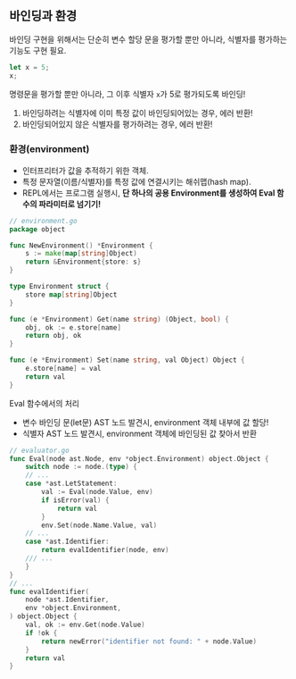 ## 바인딩과 환경

바인딩 구현을 위해서는 단순히 변수 할당 문을 평가할 뿐만 아니라, 식별자를 평가하는 기능도 구현 필요.

```javascript
let x = 5;
x;
```

명령문을 평가할 뿐만 아니라, 그 이후 식별자 `x`가 5로 평가되도록 바인딩!

1. 바인딩하려는 식별자에 이미 특정 값이 바인딩되어있는 경우, 에러 반환!
2. 바인딩되어있지 않은 식별자를 평가하려는 경우, 에러 반환!

### 환경(environment)

- 인터프리터가 값을 추적하기 위한 객체.
- 특정 문자열(이름/식별자)를 특정 값에 연결시키는 해쉬맵(hash map).
- REPL에서는 프로그램 실행시, **단 하나의 공용 Environment를 생성하여 Eval 함수의 파라미터로 넘기기!**

```go
// environment.go
package object

func NewEnvironment() *Environment {
	s := make(map[string]Object)
	return &Environment{store: s}
}

type Environment struct {
	store map[string]Object
}

func (e *Environment) Get(name string) (Object, bool) {
	obj, ok := e.store[name]
	return obj, ok
}

func (e *Environment) Set(name string, val Object) Object {
	e.store[name] = val
	return val
}
```

Eval 함수에서의 처리

- 변수 바인딩 문(let문) AST 노드 발견시, environment 객체 내부에 값 할당!
- 식별자 AST 노드 발견시, environment 객체에 바인딩된 값 찾아서 반환

```go
// evaluator.go
func Eval(node ast.Node, env *object.Environment) object.Object {
	switch node := node.(type) {
    // ...
	case *ast.LetStatement:
		val := Eval(node.Value, env)
		if isError(val) {
			return val
		}
		env.Set(node.Name.Value, val)
    // ...
	case *ast.Identifier:
		return evalIdentifier(node, env)
    /// ...
    }
}
// ...
func evalIdentifier(
	node *ast.Identifier,
	env *object.Environment,
) object.Object {
	val, ok := env.Get(node.Value)
	if !ok {
		return newError("identifier not found: " + node.Value)
	}
	return val
}
```
